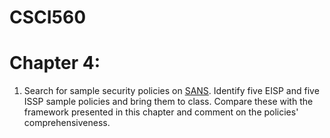 # CSCI560
# Chapter 4:

1. Search for sample security policies on [SANS](https://www.sans.org/information-security-policy/). Identify five EISP and five ISSP sample policies and bring them to class. Compare these with the framework presented in this chapter and comment on the policies' comprehensiveness.
